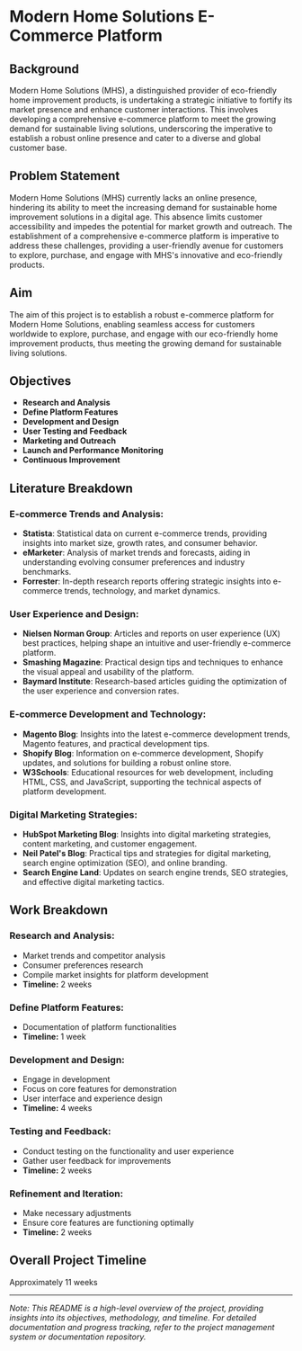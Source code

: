 # Modern Home Solutions E-Commerce Platform

## Background
Modern Home Solutions (MHS), a distinguished provider of eco-friendly home improvement products, is undertaking a strategic initiative to fortify its market presence and enhance customer interactions. This involves developing a comprehensive e-commerce platform to meet the growing demand for sustainable living solutions, underscoring the imperative to establish a robust online presence and cater to a diverse and global customer base.

## Problem Statement
Modern Home Solutions (MHS) currently lacks an online presence, hindering its ability to meet the increasing demand for sustainable home improvement solutions in a digital age. This absence limits customer accessibility and impedes the potential for market growth and outreach. The establishment of a comprehensive e-commerce platform is imperative to address these challenges, providing a user-friendly avenue for customers to explore, purchase, and engage with MHS's innovative and eco-friendly products.

## Aim
The aim of this project is to establish a robust e-commerce platform for Modern Home Solutions, enabling seamless access for customers worldwide to explore, purchase, and engage with our eco-friendly home improvement products, thus meeting the growing demand for sustainable living solutions.

## Objectives
- **Research and Analysis**
- **Define Platform Features**
- **Development and Design**
- **User Testing and Feedback**
- **Marketing and Outreach**
- **Launch and Performance Monitoring**
- **Continuous Improvement**

## Literature Breakdown
### E-commerce Trends and Analysis:
- **Statista**: Statistical data on current e-commerce trends, providing insights into market size, growth rates, and consumer behavior.
- **eMarketer**: Analysis of market trends and forecasts, aiding in understanding evolving consumer preferences and industry benchmarks.
- **Forrester**: In-depth research reports offering strategic insights into e-commerce trends, technology, and market dynamics.

### User Experience and Design:
- **Nielsen Norman Group**: Articles and reports on user experience (UX) best practices, helping shape an intuitive and user-friendly e-commerce platform.
- **Smashing Magazine**: Practical design tips and techniques to enhance the visual appeal and usability of the platform.
- **Baymard Institute**: Research-based articles guiding the optimization of the user experience and conversion rates.

### E-commerce Development and Technology:
- **Magento Blog**: Insights into the latest e-commerce development trends, Magento features, and practical development tips.
- **Shopify Blog**: Information on e-commerce development, Shopify updates, and solutions for building a robust online store.
- **W3Schools**: Educational resources for web development, including HTML, CSS, and JavaScript, supporting the technical aspects of platform development.

### Digital Marketing Strategies:
- **HubSpot Marketing Blog**: Insights into digital marketing strategies, content marketing, and customer engagement.
- **Neil Patel's Blog**: Practical tips and strategies for digital marketing, search engine optimization (SEO), and online branding.
- **Search Engine Land**: Updates on search engine trends, SEO strategies, and effective digital marketing tactics.

## Work Breakdown
### Research and Analysis:
- Market trends and competitor analysis
- Consumer preferences research
- Compile market insights for platform development
- **Timeline:** 2 weeks

### Define Platform Features:
- Documentation of platform functionalities
- **Timeline:** 1 week

### Development and Design:
- Engage in development
- Focus on core features for demonstration
- User interface and experience design
- **Timeline:** 4 weeks

### Testing and Feedback:
- Conduct testing on the functionality and user experience
- Gather user feedback for improvements
- **Timeline:** 2 weeks

### Refinement and Iteration:
- Make necessary adjustments 
- Ensure core features are functioning optimally
- **Timeline:** 2 weeks

## Overall Project Timeline
Approximately 11 weeks

---

*Note: This README is a high-level overview of the project, providing insights into its objectives, methodology, and timeline. For detailed documentation and progress tracking, refer to the project management system or documentation repository.*
